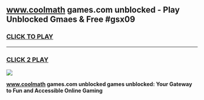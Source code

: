 
## www.coolmath games.com unblocked - Play Unblocked Gmaes & Free #gsx09
<h3>
<a href="https://news.freeplayer.one?title=www.coolmath_games.com_unblocked&ref=27F">CLICK TO PLAY</a></h3>
<hr>

<h3>
<a href="https://news.freeplayer.one?title=www.coolmath_games.com_unblocked&ref=27F">CLICK 2 PLAY</a>
  
</h3>

<a href="https://news.freeplayer.one?title=www.coolmath_games.com_unblocked&ref=27F/"><img src="https://clearcache.store/games.png"></a>


**www.coolmath games.com unblocked games unblocked: Your Gateway to Fun and Accessible Online Gaming**

